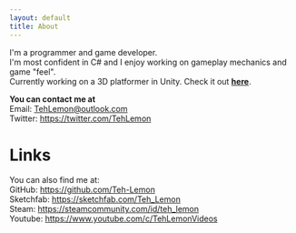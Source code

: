 ```yaml
---
layout: default
title: About
---
```







I'm a programmer and game developer.  
I'm most confident in C# and I enjoy working on gameplay mechanics and game "feel".  
Currently working on a 3D platformer in Unity. Check it out __[here](https://cuteplatformer.tehlemon.com/)__.

__You can contact me at__  
Email: [TehLemon@outlook.com](mailto:TehLemon@outlook.com)  
Twitter: <https://twitter.com/TehLemon>  

# Links


You can also find me at:  
GitHub: <https://github.com/Teh-Lemon>  
Sketchfab: <https://sketchfab.com/Teh_Lemon>  
Steam: <https://steamcommunity.com/id/teh_lemon>  
Youtube: <https://www.youtube.com/c/TehLemonVideos>

